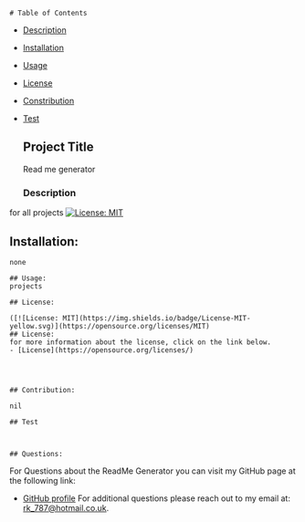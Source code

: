 
    # Table of Contents
   
  - [Description](#description)
  - [Installation](#installation)
  - [Usage](#usage)
  - [License](#license)
  - [Constribution](#contribution)
  - [Test](#test)

    ## Project Title 

    Read me generator

    ### Description

   for all projects 
   [![License: MIT](https://img.shields.io/badge/License-MIT-yellow.svg)](https://opensource.org/licenses/MIT)
    

   ## Installation:

    none

    ## Usage:
    projects 

    ## License:

    ([![License: MIT](https://img.shields.io/badge/License-MIT-yellow.svg)](https://opensource.org/licenses/MIT)
    ## License:
    for more information about the license, click on the link below.
    - [License](https://opensource.org/licenses/)




    ## Contribution:

    nil

    ## Test

    

    ## Questions:
   For Questions about the ReadMe Generator you can visit my GitHub page at the following link:
   - [GitHub profile](https://github.com/Nikstar-1/readme-hwundefined)
   For additional questions please reach out to my email at: rk_787@hotmail.co.uk.

    